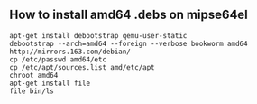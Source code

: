 How to install amd64 .debs on mipse64el
--
```
apt-get install debootstrap qemu-user-static
debootstrap --arch=amd64 --foreign --verbose bookworm amd64 http://mirrors.163.com/debian/
cp /etc/passwd amd64/etc
cp /etc/apt/sources.list amd/etc/apt
chroot amd64
apt-get install file
file bin/ls
```
